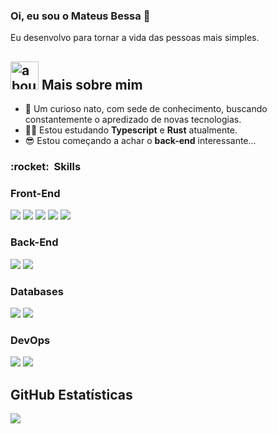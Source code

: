 ### Oi, eu sou o Mateus Bessa 👋

Eu desenvolvo para tornar a vida das pessoas mais simples.

## <img width="45" alt="about" src="https://raw.github.com/elizarov/elizarov/master/about.png"> Mais sobre mim

- 🎈 Um curioso nato, com sede de conhecimento, buscando constantemente o apredizado de novas tecnologias.
- 👩‍💻 Estou estudando **Typescript** e **Rust** atualmente.
- 😎 Estou começando a achar o **back-end** interessante...


<h3> :rocket: &nbsp;Skills</h3>

<h3><strong>Front-End</strong></h3>

<div>
  <img src=https://img.shields.io/badge/HTML5-E34F26?style=for-the-badge&logo=html5&logoColor=white />
  <img src=https://img.shields.io/badge/CSS3-1572B6?style=for-the-badge&logo=css3&logoColor=white />
  <img src=https://img.shields.io/badge/Bootstrap-563D7C?style=for-the-badge&logo=bootstrap&logoColor=white />
  <img src=https://img.shields.io/badge/JavaScript-F7DF1E?style=for-the-badge&logo=javascript&logoColor=black />
  <img src=https://img.shields.io/badge/React-20232A?style=for-the-badge&logo=react&logoColor=61DAFB/>
</div>

<h3><strong>Back-End</strong></h3>

<div>
  <img src=https://img.shields.io/badge/Node.js-43853D?style=for-the-badge&logo=node.js&logoColor=white />
  <img src=https://img.shields.io/badge/JavaScript-F7DF1E?style=for-the-badge&logo=javascript&logoColor=black />
</div>

<h3><strong>Databases</strong></h3>


<div>
  <img src=https://img.shields.io/badge/MySQL-00000F?style=for-the-badge&logo=mysql&logoColor=white />
  <img src=https://img.shields.io/badge/PostgreSQL-316192?style=for-the-badge&logo=postgresql&logoColor=white />
</div>

<h3><strong>DevOps</strong></h3>


<div>
  <img src=https://img.shields.io/badge/GIT-E44C30?style=for-the-badge&logo=git&logoColor=white />
  <img src=https://img.shields.io/badge/Docker-2496ED.svg?style=for-the-badge&logo=Docker&logoColor=white />
</div>

## **GitHub Estatísticas**

<a href="https://github.com/Mateusinbessa">
  <img src="https://github-readme-stats.vercel.app/api/top-langs/?username=Mateusinbessa&theme=dark&hide_langs_below=1" />
</a>
